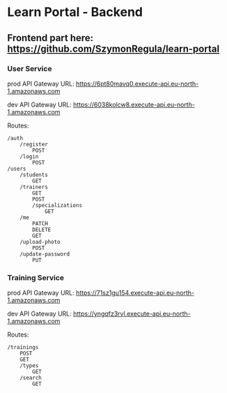 # Learn Portal - Backend

## Frontend part here: https://github.com/SzymonRegula/learn-portal

### User Service

prod API Gateway URL: https://6pt80mavq0.execute-api.eu-north-1.amazonaws.com

dev API Gateway URL: https://6038kolcw8.execute-api.eu-north-1.amazonaws.com

Routes:

    /auth
        /register
            POST
        /login
            POST
    /users
        /students
            GET
        /trainers
            GET
            POST
            /specializations
                GET
        /me
            PATCH
            DELETE
            GET
        /upload-photo
            POST
        /update-password
            PUT

### Training Service

prod API Gateway URL: https://71sz1gu154.execute-api.eu-north-1.amazonaws.com

dev API Gateway URL: https://yngqfz3rvl.execute-api.eu-north-1.amazonaws.com

Routes:

    /trainings
        POST
        GET
        /types
            GET
        /search
            GET
